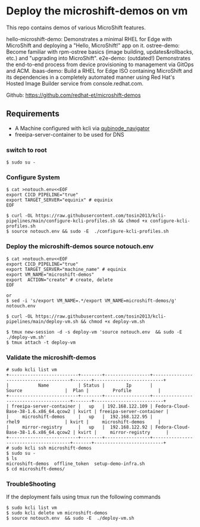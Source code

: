 # Deploy the microshift-demos on vm

This repo contains demos of various MicroShift features.

hello-microshift-demo: Demonstrates a minimal RHEL for Edge with MicroShift and deploying a "Hello, MicroShift!" app on it.
ostree-demo: Become familiar with rpm-ostree basics (image building, updates&rollbacks, etc.) and "upgrading into MicroShift".
e2e-demo: (outdated!) Demonstrates the end-to-end process from device provisioning to management via GitOps and ACM.
ibaas-demo: Build a RHEL for Edge ISO containing MicroShift and its dependencies in a completely automated manner using Red Hat's Hosted Image Builder service from console.redhat.com.

Github: https://github.com/redhat-et/microshift-demos

## Requirements
* A Machine configured with kcli via [qubinode_navigator](https://github.com/tosin2013/qubinode_navigator)
* freeipa-server-container to be used for DNS

### switch to root
```
$ sudo su - 
```

### Configure System 
```
$ cat >notouch.env<<EOF
export CICD_PIPELINE="true" 
export TARGET_SERVER="equinix" # equinix 
EOF

$ curl -OL https://raw.githubusercontent.com/tosin2013/kcli-pipelines/main/configure-kcli-profiles.sh && chmod +x configure-kcli-profiles.sh
$ source notouch.env && sudo -E  ./configure-kcli-profiles.sh 
```

### Deploy the microshift-demos source notouch.env 
```
$ cat >notouch.env<<EOF
export CICD_PIPELINE="true" 
export TARGET_SERVER="machine_name" # equinix 
export VM_NAME="microshift-demos"
export  ACTION="create" # create, delete
EOF

or 
$ sed -i 's/export VM_NAME=.*/export VM_NAME=microshift-demos/g' notouch.env

$ curl -OL https://raw.githubusercontent.com/tosin2013/kcli-pipelines/main/deploy-vm.sh && chmod +x deploy-vm.sh

$ tmux new-session -d -s deploy-vm 'source notouch.env  && sudo -E  ./deploy-vm.sh'
$ tmux attach -t deploy-vm
```

### Validate the microshift-demos
```
# sudo kcli list vm 
+--------------------------+--------+-----------------+---------------------------------------+-------+--------------------------+
|           Name           | Status |        Ip       |                 Source                |  Plan |         Profile          |
+--------------------------+--------+-----------------+---------------------------------------+-------+--------------------------+
| freeipa-server-container |   up   | 192.168.122.109 | Fedora-Cloud-Base-38-1.6.x86_64.qcow2 | kvirt | freeipa-server-container |
|     microshift-demos     |   up   |  192.168.122.95 |                 rhel9                 | kvirt |     microshift-demos     |
|     mirror-registry      |   up   |  192.168.122.92 | Fedora-Cloud-Base-38-1.6.x86_64.qcow2 | kvirt |     mirror-registry      |
+--------------------------+--------+-----------------+---------------------------------------+-------+--------------------------+
# sudo kcli ssh microshift-demos
$ sudo su - 
$ ls
microshift-demos  offline_token  setup-demo-infra.sh
$ cd microshift-demos/
```

### TroubleShooting
If the deployment fails using tmux run the following commands
```
$ sudo kcli list vm
$ sudo kcli delete vm microshift-demos
$ source notouch.env  && sudo -E  ./deploy-vm.sh
```